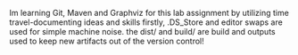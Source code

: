 Im learning Git, Maven and Graphviz for this lab assignment by utilizing time travel-documenting ideas and skills
firstly, .DS_Store and editor swaps are used for simple machine noise. the dist/ and build/ are build and outputs used to keep new artifacts out of the version control!
